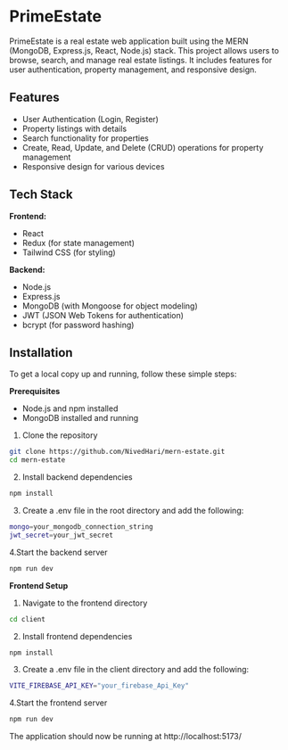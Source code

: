 
# PrimeEstate

PrimeEstate is a real estate web application built using the MERN (MongoDB, Express.js, React, Node.js) stack. This project allows users to browse, search, and manage real estate listings. It includes features for user authentication, property management, and responsive design.



## Features

- User Authentication (Login, Register)
- Property listings with details
- Search functionality for properties
- Create, Read, Update, and Delete (CRUD) operations for property management
- Responsive design for various devices


## Tech Stack

**Frontend:**
  - React
  - Redux (for state management)
  - Tailwind CSS (for styling)


**Backend:**
  - Node.js
  - Express.js
  - MongoDB (with Mongoose for object modeling)
  - JWT (JSON Web Tokens for authentication)
  - bcrypt (for password hashing)


## Installation

To get a local copy up and running, follow these simple steps:

**Prerequisites**

- Node.js and npm installed
- MongoDB installed and running

1. Clone the repository

```sh
git clone https://github.com/NivedHari/mern-estate.git
cd mern-estate
```
    
2. Install backend dependencies
```sh
npm install
```

3. Create a .env file in the root directory and add the following:
```sh
mongo=your_mongodb_connection_string
jwt_secret=your_jwt_secret
```
4.Start the backend server
```sh
npm run dev
```

**Frontend Setup**

1. Navigate to the frontend directory
```sh
cd client
```

2. Install frontend dependencies
```sh
npm install
```
3. Create a .env file in the client directory and add the following:
```sh
VITE_FIREBASE_API_KEY="your_firebase_Api_Key"
```
4.Start the frontend server
```sh
npm run dev
```

The application should now be running at http://localhost:5173/
